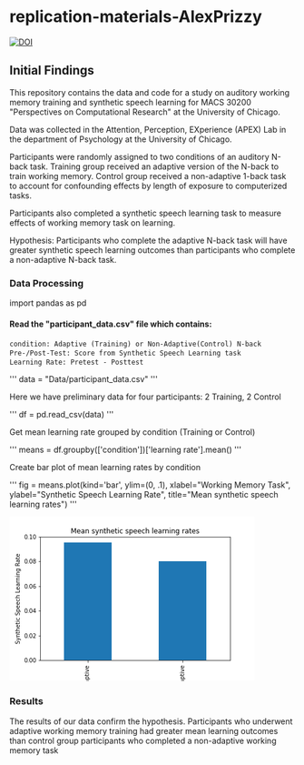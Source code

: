 # replication-materials-AlexPrizzy
[![DOI](https://zenodo.org/badge/482913163.svg)](https://zenodo.org/badge/latestdoi/482913163)

## Initial Findings

This repository contains the data and code for a study on auditory working memory training and synthetic speech learning for MACS 30200 "Perspectives on Computational Research" at the University of Chicago.

Data was collected in the Attention, Perception, EXperience (APEX) Lab in the department of Psychology at the University of Chicago. 

Participants were randomly assigned to two conditions of an auditory N-back task. Training group received an adaptive version of the N-back to train working memory. Control group received a non-adaptive 1-back task to account for confounding effects by length of exposure to computerized tasks. 

Participants also completed a synthetic speech learning task to measure effects of working memory task on learning. 

Hypothesis: Participants who complete the adaptive N-back task will have greater synthetic speech learning outcomes than participants who complete a non-adaptive N-back task. 

### Data Processing

import pandas as pd

#### Read the "participant_data.csv" file which contains:
    condition: Adaptive (Training) or Non-Adaptive(Control) N-back
    Pre-/Post-Test: Score from Synthetic Speech Learning task
    Learning Rate: Pretest - Posttest
 
'''
data = "Data/participant_data.csv"
'''

Here we have preliminary data for four participants:
    2 Training, 2 Control

'''
df = pd.read_csv(data)
'''

Get mean learning rate grouped by condition (Training or Control)

'''
means = df.groupby(['condition'])['learning rate'].mean()
'''

Create bar plot of mean learning rates by condition

'''
fig = means.plot(kind='bar', ylim=(0, .1),
           xlabel="Working Memory Task", ylabel="Synthetic Speech Learning Rate",
           title="Mean synthetic speech learning rates")
'''

![png](Data/output.png)



### Results

The results of our data confirm the hypothesis. Participants who underwent adaptive working memory training had greater mean learning outcomes than control group participants who completed a non-adaptive working memory task

